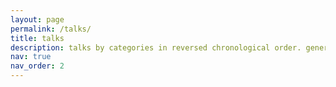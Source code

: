 ```yaml
---
layout: page
permalink: /talks/
title: talks
description: talks by categories in reversed chronological order. generated by jekyll-scholar.
nav: true
nav_order: 2
---
```

